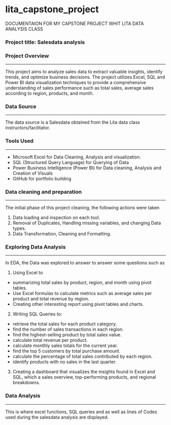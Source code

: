 # lita_capstone_project
DOCUMENTAION FOR MY CAPSTONE PROJECT WHIT LITA DATA ANALYSIS CLASS

### Project title: Salesdata analysis 

### Project Overview 
---
This project aims to analyze sales data to extract valuable insights, identify trends, and optimize business decisions. The project utilizes Excel, SQL and Power BI data visualization techniques to provide a comprehensive understanding of sales performance such as total sales, average sales according to region, products, and month.

### Data Source
---
The data source is a Salesdata obtained from the Lita data class instructors/facilitator.

### Tools Used
---
- Microsoft Excel for Data Cleaning, Analysis and visualization.
- SQL (Structured Query Language) for Querying of Data
- Power Business Intelligence (Power BI) for Data cleaning, Analysis and Creation of Visuals
- GitHub for portfolio building

### Data cleaning and preparation
---
The initial phase of this project cleaning, the following actions were taken
1. Data loading and inspection on each tool.
2. Removal of Duplicates, Handling missing variables, and changing Data types.
3. Data Transformation, Cleaning and Formatting.

### Exploring Data Analysis 
---
In EDA, the Data was explored to answer to answer some questions such as 
1. Using Excel to
- summarizing total sales by product, region, and month using pivot tables.
- Use Excel formulas to calculate metrics such as average sales per product and total revenue by region.
- Creating other interesting report using pivot tables and charts.
2. Writing SQL Queries to:
- retrieve the total sales for each product category.
- find the number of sales transactions in each region.
- find the highest-selling product by total sales value.
- calculate total revenue per product.
- calculate monthly sales totals for the current year.
- find the top 5 customers by total purchase amount.
- calculate the percentage of total sales contributed by each region.
- identify products with no sales in the last quarter.
3. Creating a dashboard that visualizes the insights found in Excel and SQL, which a sales overview, top-performing products, and regional breakdowns.
  
### Data Analysis 
---
This is where excel functions, SQL queries and as well as lines of Codes used during the salesdata analysis are displayed.
